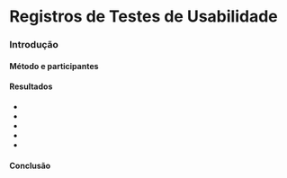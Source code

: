 # Registros de Testes de Usabilidade

### Introdução


#### Método e participantes

#### Resultados

-
-
-
-
-

#### Conclusão


